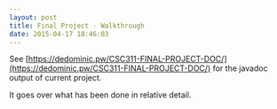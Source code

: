 ```yaml
---
layout: post
title: Final Project - Walkthrough
date: 2015-04-17 18:46:03
---
```


See [https://dedominic.pw/CSC311-FINAL-PROJECT-DOC/](https://dedominic.pw/CSC311-FINAL-PROJECT-DOC/) for the javadoc output of current project.

It goes over what has been done in relative detail.
